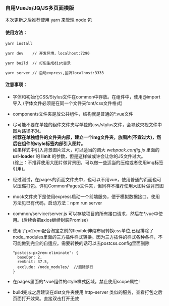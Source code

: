 ### 自用VueJs/JQ/JS多页面模版

本次更新之后推荐使用 yarn 来管理 node 包
  
#### 使用方法：

    yarn install

    yarn dev    // 开发环境，localhost:7290
    
    yarn build  // 打包生成dist目录
    
    yarn server // 启动express,监听localhost:3333

#### 注意事项：

  - 字体和初始化CSS/Stylus文件在common中存放。在组件中，使用@import导入
  (字体文件必须是在同一个文件夹font/css文件格式)
  -  components文件夹是放公共组件，结构就是普通的*.vue文件
  - 尽可能不要在单独的组件文件夹写单独的css/stylus文件，会导致央视文件中图片路径不对。 \
  **推荐在单独组件的文件夹内部，建立一个img文件夹，放图片(不宜过大)，然后在组件的style标签内部引入图片。** \
  如果样式中引入背景图片过大，可以适当的调大 *webpack.config.js* 里面的 __url-loader__ 的 __limit__ 的参数，但是这样做或许会让你的JS文件过大。\
  (综上：不推荐使用大图片做背景图，可以做一些适当的压缩或者使用img标签引用)。
  -  经过测试，在pages的页面文件夹中，也可以不用vue，使用普通的页面也可以压缩打包。详见CommonPages文件夹，但同样不推荐使用大图片做背景图
  -  mock文件夹下是使用express启动一个前端服务，便于模拟数据接口。使用方法见已有代码，启动方法：npm run server
  -  common/service/server.js 可以存放项目的所有接口请求，然后在*.vue中使用。(后续会把axios继续封装Promise)
  - 使用了px2rem配合淘宝之前的flexible伸缩布局转换css单位,已经排除了node_modules里面的三方插件样式转换。因为三方插件的样式各种各样，不可能做到完全的自适应。需要转换的话可以去postcss.config里面删除

        "postcss-px2rem-eliminate": {
          baseDpr: 2,
          remUnit: 37.5,
          exclude: /node_modules/  //删除该行
        }
        
  - 在pages里面的*.vue组件的style样式区域，禁止使用scope属性!
  - build完成之后建议在dist文件夹使用 http-server 类似的服务，查看打包之后页面打开效果。直接双击打开无效

